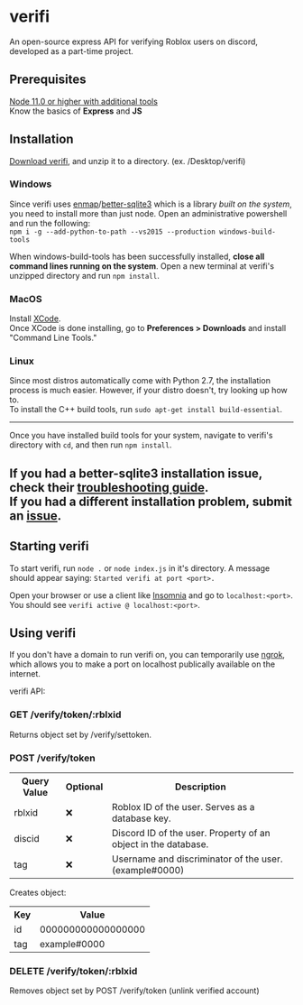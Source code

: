 # verifi
An open-source express API for verifying Roblox users on discord, developed as a part-time project.

## Prerequisites
[Node 11.0 or higher with additional tools](https://nodejs.org/)
<br>
Know the basics of **Express** and **JS**

## Installation
[Download verifi](https://github.com/ATPStorages/verifi/archive/master.zip), and unzip it to a directory. (ex. /Desktop/verifi)

### Windows
Since verifi uses [enmap](https://enmap.evie.dev/)/[better-sqlite3](https://www.npmjs.com/package/better-sqlite3) which is a library *built on the system*, you need to install more than just node. Open an administrative powershell and run the following:
<br>
`npm i -g --add-python-to-path --vs2015 --production windows-build-tools`

When windows-build-tools has been successfully installed, **close all command lines running on the system**. Open a new terminal at verifi's unzipped directory and run `npm install`. 
<br>

### MacOS
Install [XCode](https://developer.apple.com/xcode/download/).
<br>
Once XCode is done installing, go to **Preferences > Downloads** and install "Command Line Tools."

### Linux

Since most distros automatically come with Python 2.7, the installation process is much easier. However, if your distro doesn't, try looking up how to.
<br>
To install the C++ build tools, run `sudo apt-get install build-essential`.

---
Once you have installed build tools for your system, navigate to verifi's directory with `cd`, and then run `npm install`.


If you had a better-sqlite3 installation issue, check their [troubleshooting guide](https://github.com/JoshuaWise/better-sqlite3/blob/HEAD/docs/troubleshooting.md).
<br>
If you had a different installation problem, submit an [issue](https://github.com/ATPStorages/verifi/issues).
---
## Starting verifi

To start verifi, run `node .` or `node index.js` in it's directory. A message should appear saying: `Started verifi at port <port>.`

Open your browser or use a client like [Insomnia](https://insomnia.rest/) and go to `localhost:<port>`. You should see `verifi active @ localhost:<port>`.

## Using verifi
If you don't have a domain to run verifi on, you can temporarily use [ngrok](https://ngrok.com/), which allows you to make a port on localhost publically available on the internet.

verifi API:

### GET /verify/token/:rblxid

Returns object set by /verify/settoken.

### POST /verify/token
<table>
    <tr>
        <th>Query Value</th>
        <th>Optional</th>
        <th>Description</th>
    </tr>
    <tr>
        <td>rblxid</td>
        <td>❌</td>
        <td>Roblox ID of the user. Serves as a database key.</td>
    </tr>
    <tr>
        <td>discid</td>
        <td>❌</td>
        <td>Discord ID of the user. Property of an object in the database.</td>
    </tr>
    <tr>
        <td>tag</td>
        <td>❌</td>
        <td>Username and discriminator of the user. (example#0000)</td>
    </tr>
</table>
Creates object:
<table>
    <tr>
        <th>Key</th>
        <th>Value</th>
    </tr>
    <tr>
        <td>id</td>
        <td>000000000000000000</td>
    </tr>
    <tr>
        <td>tag</td>
        <td>example#0000</td>
    </tr>
</table>

### DELETE /verify/token/:rblxid
Removes object set by POST /verify/token (unlink verified account)
